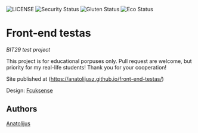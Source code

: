![LICENSE](https://img.shields.io/badge/license-MIT-blue.svg?style=flat-square)
![Security Status](https://img.shields.io/security-headers?label=Security&url=https%3A%2F%2Fgithub.com&style=flat-square)
![Gluten Status](https://img.shields.io/badge/Gluten-Free-green.svg)
![Eco Status](https://img.shields.io/badge/ECO-Friendly-green.svg)

# Front-end testas

_BIT29 test project_

This project is for educational porpuses only. Pull request are welcome, but priority for my real-life students! Thank you for your cooperation!

Site published at (https://anatolijusz.github.io/front-end-testas/)

Design: [Fcuksense](https://cdn.discordapp.com/attachments/850245533838868480/850246623883034644/login_screen.png)


## Authors

[Anatolijus](https://github.com/AnatolijusZ)